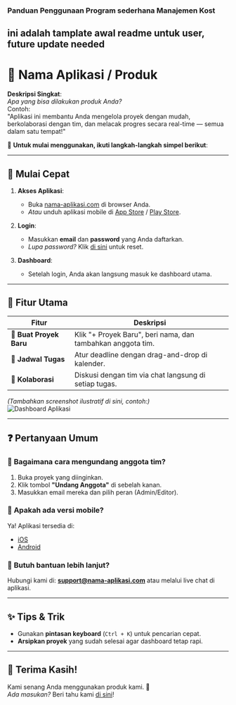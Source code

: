 ### Panduan Penggunaan Program sederhana Manajemen Kost

## ini adalah tamplate awal readme untuk user, future update needed

# 🌟 Nama Aplikasi / Produk  

**Deskripsi Singkat**:  
*Apa yang bisa dilakukan produk Anda?*  
Contoh:  
"Aplikasi ini membantu Anda mengelola proyek dengan mudah, berkolaborasi dengan tim, dan melacak progres secara real-time — semua dalam satu tempat!"  

📌 **Untuk mulai menggunakan, ikuti langkah-langkah simpel berikut**:  

---

## 🚀 **Mulai Cepat**  
1. **Akses Aplikasi**:  
   - Buka [nama-aplikasi.com](https://nama-aplikasi.com) di browser Anda.  
   - *Atau* unduh aplikasi mobile di [App Store](https://) / [Play Store](https://).  

2. **Login**:  
   - Masukkan **email** dan **password** yang Anda daftarkan.  
   - *Lupa password?* Klik [di sini](#) untuk reset.  

3. **Dashboard**:  
   - Setelah login, Anda akan langsung masuk ke dashboard utama.  

---

## 🎨 **Fitur Utama**  
| Fitur | Deskripsi |  
|-------|----------|  
| 📂 **Buat Proyek Baru** | Klik "+ Proyek Baru", beri nama, dan tambahkan anggota tim. |  
| 📅 **Jadwal Tugas** | Atur deadline dengan drag-and-drop di kalender. |  
| 💬 **Kolaborasi** | Diskusi dengan tim via chat langsung di setiap tugas. |  

*(Tambahkan screenshot ilustratif di sini, contoh:)*  
![Dashboard Aplikasi](https://via.placeholder.com/800x400?text=Contoh+Tampilan+Dashboard)  

---

## ❓ **Pertanyaan Umum**  
### 🔐 **Bagaimana cara mengundang anggota tim?**  
1. Buka proyek yang diinginkan.  
2. Klik tombol **"Undang Anggota"** di sebelah kanan.  
3. Masukkan email mereka dan pilih peran (Admin/Editor).  

### 📱 **Apakah ada versi mobile?**  
Ya! Aplikasi tersedia di:  
- [iOS](#)  
- [Android](#)  

### 📧 **Butuh bantuan lebih lanjut?**  
Hubungi kami di: **support@nama-aplikasi.com** atau melalui live chat di aplikasi.  

---

## ✨ **Tips & Trik**  
- Gunakan **pintasan keyboard** (`Ctrl + K`) untuk pencarian cepat.  
- **Arsipkan proyek** yang sudah selesai agar dashboard tetap rapi.  

---

## 📢 **Terima Kasih!**  
Kami senang Anda menggunakan produk kami. 🎉  
*Ada masukan?* Beri tahu kami [di sini](#)!  


